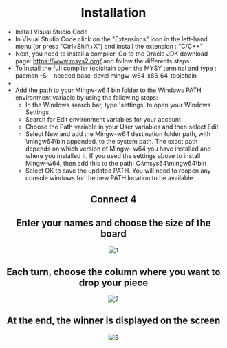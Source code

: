 <div align="center">
  
# Installation
  
</div>
  
 - Install Visual Studio Code 
 - In Visual Studio Code click on the "Extensions" icon in the left-hand menu (or press "Ctrl+Shift+X") and install the extension : "C/C++"
 - Next, you need to install a compiler. Go to the Oracle JDK download page: https://www.msys2.org/ 
   and follow the differents steps 
 - To install the full compiler toolchain open the MYSY terminal and type : pacman -S --needed base-devel mingw-w64-x86_64-toolchain
 - 
 - Add the path to your Mingw-w64 bin folder to the Windows PATH environment variable by using the following steps:
     - In the Windows search bar, type 'settings' to open your Windows Settings
     - Search for Edit environment variables for your account
     - Choose the Path variable in your User variables and then select Edit
     - Select New and add the Mingw-w64 destination folder path, with \mingw64\bin appended, to the system path. The exact path depends on which version of Mingw-         w64 you have installed and where you installed it. If you used the settings above to install Mingw-w64, then add this to the path: C:\msys64\mingw64\bin
     - Select OK to save the updated PATH. You will need to reopen any console windows for the new PATH location to be available

<div align="center">


<div align="center">

## Connect 4


## Enter your names and choose the size of the board
  
![1](https://user-images.githubusercontent.com/120946916/234127981-d11ceed4-ff64-4b57-a73b-62f31858c20c.png)

## Each turn, choose the column where you want to drop your piece

![2](https://user-images.githubusercontent.com/120946916/234127989-585e598a-b3a2-422b-b189-86d0bd7d4b8b.png)

## At the end, the winner is displayed on the screen

![3](https://user-images.githubusercontent.com/120946916/234128001-77671b94-05f5-4a1b-87ce-5d19c9a6e148.png)

</div>

